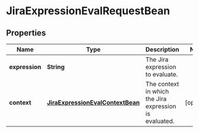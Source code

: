 

# JiraExpressionEvalRequestBean


## Properties

Name | Type | Description | Notes
------------ | ------------- | ------------- | -------------
**expression** | **String** | The Jira expression to evaluate. | 
**context** | [**JiraExpressionEvalContextBean**](JiraExpressionEvalContextBean.md) | The context in which the Jira expression is evaluated. |  [optional]



